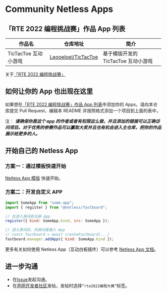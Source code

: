 # Community Netless Apps

## 「RTE 2022 编程挑战赛」作品 App 列表

作品名 | 仓库地址 | 简介
--- | --- | ---
TicTacToe 互动小游戏 | [Leooeloel/TicTacToe](https://github.com/Leooeloel/TicTacToe/tree/react) | 基于模版开发的 TicTacToe 互动小游戏

关于[「RTE 2022 编程挑战赛」]()

## 如何让你的 App 也出现在这里
如果想在[「RTE 2022 编程挑战赛」作品 App 列表](#rte-2022-编程挑战赛作品-app-列表)中添加你的 Apps，请向本仓库提交 Pull Request，编辑本 README 并按照格式添加一个项目到上面的表中，

注： ***请确保你是这个 app 的作者或者有权限这么做，并且添加的链接可以正确访问项目。对于优秀的参赛作品可以赢取大奖并且也有机会进入主仓库，把你的作品展示给更多的人。***

## 开始自己的 Netless App

### 方案一：通过模板快速开始

[Netless App 模版](https://github.com/netless-io/community-app-template) 快速开始。

### 方案二：开发自定义 APP

```js
import SomeApp from "some-app";
import { register } from "@netless/fastboard";

// 在进入房间前注册 App
register({ kind: SomeApp.kind, src: SomeApp });

// 进入房间后，向房间里插入 App
// const fastboard = await createFastboard(...)
fastboard.manager.addApp({ kind: SomeApp.kind });
```

更多有关如何使用 Netless App（互动白板插件）可以参考 [Netless App 文档](https://github.com/netless-io/window-manager/blob/master/docs/develop-app.md)。


## 进一步沟通
- 在[Issue](https://github.com/netless-io/community-apps/issues)发起沟通。
- 在[声网开发者社区](https://rtcdeveloper.agora.io/c/ask/128)发帖，发帖时选择`“rte2022编程大赛”`标签。

